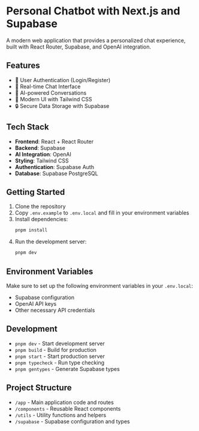 # Personal Chatbot with Next.js and Supabase

A modern web application that provides a personalized chat experience, built with React Router, Supabase, and OpenAI integration.

## Features

- 🔐 User Authentication (Login/Register)
- 💬 Real-time Chat Interface
- 🤖 AI-powered Conversations
- 🎨 Modern UI with Tailwind CSS
- 🔒 Secure Data Storage with Supabase

## Tech Stack

- **Frontend**: React + React Router
- **Backend**: Supabase
- **AI Integration**: OpenAI
- **Styling**: Tailwind CSS
- **Authentication**: Supabase Auth
- **Database**: Supabase PostgreSQL

## Getting Started

1. Clone the repository
2. Copy `.env.example` to `.env.local` and fill in your environment variables
3. Install dependencies:
   ```bash
   pnpm install
   ```
4. Run the development server:
   ```bash
   pnpm dev
   ```

## Environment Variables

Make sure to set up the following environment variables in your `.env.local`:

- Supabase configuration
- OpenAI API keys
- Other necessary API credentials

## Development

- `pnpm dev` - Start development server
- `pnpm build` - Build for production
- `pnpm start` - Start production server
- `pnpm typecheck` - Run type checking
- `pnpm gentypes` - Generate Supabase types

## Project Structure

- `/app` - Main application code and routes
- `/components` - Reusable React components
- `/utils` - Utility functions and helpers
- `/supabase` - Supabase configuration and types
